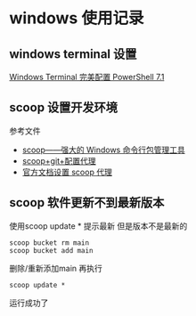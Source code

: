 # windows 使用记录

## windows terminal 设置

[Windows Terminal 完美配置 PowerShell 7.1
](https://zhuanlan.zhihu.com/p/137595941)

## scoop 设置开发环境

参考文件

- [scoop——强大的 Windows 命令行包管理工具](https://www.jianshu.com/p/50993df76b1c)
- [scoop+git+配置代理](https://www.jianshu.com/p/0b6dcef94610)
- [官方文档设置 scoop 代理](https://github.com/ScoopInstaller/Scoop/wiki/Using-Scoop-behind-a-proxy)


## scoop 软件更新不到最新版本
使用scoop update * 提示最新
但是版本不是最新的
```
scoop bucket rm main
scoop bucket add main
```
删除/重新添加main
再执行
```
scoop update *
```
运行成功了
